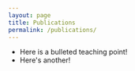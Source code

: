 ```yaml
---
layout: page
title: Publications
permalink: /publications/
---
```


* Here is a bulleted teaching point!
* Here's another! 
